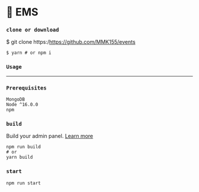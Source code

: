 # 🚀 EMS

### `clone or download`

$ git clone https:/https://github.com/MMK155/events

```
$ yarn # or npm i
```

### `Usage`
_______________________________________________________________________________________________________________________________________________________________________

### `Prerequisites`
```
MongoDB
Node ^16.0.0
npm
```



### `build`

Build your admin panel. [Learn more](https://docs.strapi.io/developer-docs/latest/developer-resources/cli/CLI.html#strapi-build)

```
npm run build
# or
yarn build
```

### `start`
```
npm run start
```

